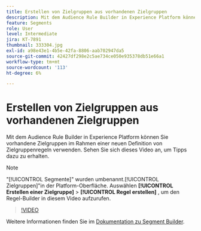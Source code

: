 ```yaml
---
title: Erstellen von Zielgruppen aus vorhandenen Zielgruppen
description: Mit dem Audience Rule Builder in Experience Platform können Sie vorhandene Zielgruppen im Rahmen einer neuen Definition von Zielgruppenregeln verwenden. Sehen Sie sich dieses Video an, um Tipps dazu zu erhalten.
feature: Segments
role: User
level: Intermediate
jira: KT-7891
thumbnail: 333304.jpg
exl-id: a98e43e1-4b5e-42fa-8806-aab702947da5
source-git-commit: 42427df298e2c5ae734ce050e935378db51e66a1
workflow-type: tm+mt
source-wordcount: '113'
ht-degree: 6%

---
```


# Erstellen von Zielgruppen aus vorhandenen Zielgruppen

Mit dem Audience Rule Builder in Experience Platform können Sie vorhandene Zielgruppen im Rahmen einer neuen Definition von Zielgruppenregeln verwenden. Sehen Sie sich dieses Video an, um Tipps dazu zu erhalten.

>[!NOTE]
>
> &quot;[!UICONTROL Segmente]&quot; wurden umbenannt.[!UICONTROL Zielgruppen]&quot;in der Platform-Oberfläche. Auswählen **[!UICONTROL Erstellen einer Zielgruppe]** > **[!UICONTROL Regel erstellen]** , um den Regel-Builder in diesem Video aufzurufen.

>[!VIDEO](https://video.tv.adobe.com/v/333304/?quality=12&learn=on)

Weitere Informationen finden Sie im [Dokumentation zu Segment Builder](https://experienceleague.adobe.com/docs/experience-platform/segmentation/ui/segment-builder.html?lang=de).
